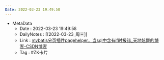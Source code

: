 ```yaml
---
Date: 2022-03-23 19:49:58
---
```

- MetaData
	- Date : 2022-03-23 19:49:58
	- DailyNotes : [[2022-03-23_周三]]
	- Link : [mybatis分页插件pagehelper，当sql中含有if时报错_天地炫舞的博客-CSDN博客](https://blog.csdn.net/tiandixuanwuliang/article/details/101697500)
	- Tag : #ZK卡片 